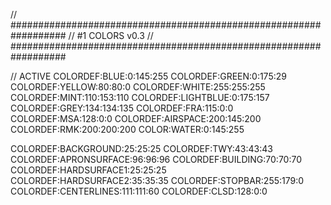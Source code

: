 // ##################################################################
//                 #1 COLORS v0.3
// ##################################################################

// ACTIVE
COLORDEF:BLUE:0:145:255
COLORDEF:GREEN:0:175:29
COLORDEF:YELLOW:80:80:0
COLORDEF:WHITE:255:255:255
COLORDEF:MINT:110:153:110
COLORDEF:LIGHTBLUE:0:175:157
COLORDEF:GREY:134:134:135
COLORDEF:FRA:115:0:0
COLORDEF:MSA:128:0:0
COLORDEF:AIRSPACE:200:145:200
COLORDEF:RMK:200:200:200
COLOR:WATER:0:145:255

COLORDEF:BACKGROUND:25:25:25
COLORDEF:TWY:43:43:43
COLORDEF:APRONSURFACE:96:96:96
COLORDEF:BUILDING:70:70:70
COLORDEF:HARDSURFACE1:25:25:25
COLORDEF:HARDSURFACE2:35:35:35
COLORDEF:STOPBAR:255:179:0
COLORDEF:CENTERLINES:111:111:60
COLORDEF:CLSD:128:0:0